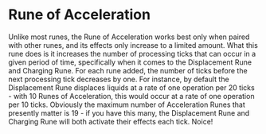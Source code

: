 # Rune of Acceleration

Unlike most runes, the Rune of Acceleration works best only when paired with other runes, and its effects only increase to a limited amount. What this rune does is it increases the number of processing ticks that can occur in a given period of time, specifically when it comes to the Displacement Rune and Charging Rune. For each rune added, the number of ticks before the next processing tick decreases by one. For instance, by default the Displacement Rune displaces liquids at a rate of one operation per 20 ticks - with 10 Runes of Acceleration, this would occur at a rate of one operation per 10 ticks.
Obviously the maximum number of Acceleration Runes that presently matter is 19 - if you have this many, the Displacement Rune and Charging Rune will both activate their effects each tick. Noice!

